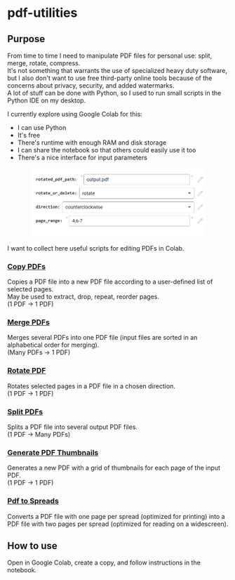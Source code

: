 # pdf-utilities


## Purpose

From time to time I need to manipulate PDF files for personal use: split, merge, rotate, compress.  
It's not something that warrants the use of specialized heavy duty software, but I also don't want to use free third-party online tools because of the concerns about privacy, security, and added watermarks.  
A lot of stuff can be done with Python, so I used to run small scripts in the Python IDE on my desktop.  

I currently explore using Google Colab for this:  
- I can use Python  
- It's free  
- There's runtime with enough RAM and disk storage  
- I can share the notebook so that others could easily use it too  
- There's a nice interface for input parameters  
<p align="center">
  <img src="docs/ColabParameters.png" width="400">
</p>  
I want to collect here useful scripts for editing PDFs in Colab.

### [Copy PDFs](https://github.com/olga-terekhova/pdf-utilities/blob/main/CopyPDF.ipynb)  
Copies a PDF file into a new PDF file according to a user-defined list of selected pages.  
May be used to extract, drop, repeat, reorder pages.   
(1 PDF -> 1 PDF)  

### [Merge PDFs](https://github.com/olga-terekhova/pdf-utilities/blob/main/MergePDFs.ipynb)  
Merges several PDFs into one PDF file (input files are sorted in an alphabetical order for merging).  
(Many PDFs -> 1 PDF)  

### [Rotate PDF](https://github.com/olga-terekhova/pdf-utilities/blob/main/RotatePDF.ipynb)
Rotates selected pages in a PDF file in a chosen direction.  
(1 PDF -> 1 PDF)  

### [Split PDFs](https://github.com/olga-terekhova/pdf-utilities/blob/main/SplitPDF.ipynb)  
Splits a PDF file into several output PDF files.  
(1 PDF -> Many PDFs)  

### [Generate PDF Thumbnails](https://github.com/olga-terekhova/pdf-utilities/blob/main/Generate_PDF_thumbnails.ipynb)
Generates a new PDF with a grid of thumbnails for each page of the input PDF.  
(1 PDF -> 1 PDF)

### [Pdf to Spreads](https://github.com/olga-terekhova/pdf-utilities/blob/main/Pdf_to_Spreads.ipynb)  
Converts a PDF file with one page per spread (optimized for printing) into a PDF file with two pages per spread (optimized for reading on a widescreen). 

## How to use

Open in Google Colab, create a copy, and follow instructions in the notebook. 
